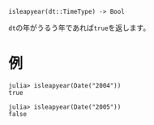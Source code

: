 ```
isleapyear(dt::TimeType) -> Bool
```

`dt`の年がうるう年であれば`true`を返します。

# 例

```jldoctest
julia> isleapyear(Date("2004"))
true

julia> isleapyear(Date("2005"))
false
```
